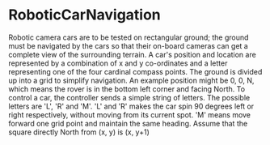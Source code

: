 # RoboticCarNavigation
Robotic camera cars are to be tested on rectangular ground; the ground must be  navigated by the cars so that their on-board cameras can get a complete view of the  surrounding terrain. A car's position and location are represented by a combination of x and y co-ordinates  and a letter representing one of the four cardinal compass points. The ground is  divided up into a grid to simplify navigation. An example position might be 0, 0, N,  which means the rover is in the bottom left corner and facing North. To control a car, the controller sends a simple string of letters. The possible letters are  'L', 'R' and 'M'. 'L' and 'R' makes the car spin 90 degrees left or right respectively,  without moving from its current spot. 'M' means move forward one grid point and maintain the same heading. Assume that the square directly North from (x, y) is (x, y+1)
